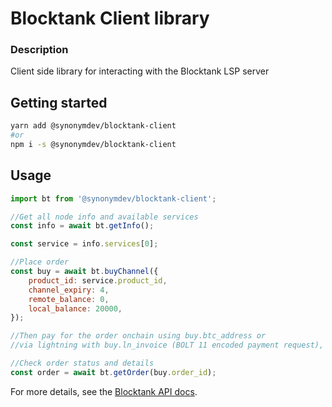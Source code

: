 # Blocktank Client library

### Description
Client side library for interacting with the Blocktank LSP server

## Getting started

```bash
yarn add @synonymdev/blocktank-client
#or
npm i -s @synonymdev/blocktank-client
````

## Usage
```javascript
import bt from '@synonymdev/blocktank-client';
```

```javascript
//Get all node info and available services
const info = await bt.getInfo();

const service = info.services[0];

//Place order
const buy = await bt.buyChannel({
    product_id: service.product_id,
    channel_expiry: 4,
    remote_balance: 0,
    local_balance: 20000,
});

//Then pay for the order onchain using buy.btc_address or
//via lightning with buy.ln_invoice (BOLT 11 encoded payment request), or buy.lnurl_channel (LNURL address)

//Check order status and details
const order = await bt.getOrder(buy.order_id);
```

For more details, see the [Blocktank API docs](https://synonym.readme.io/reference/nodeinfo).
